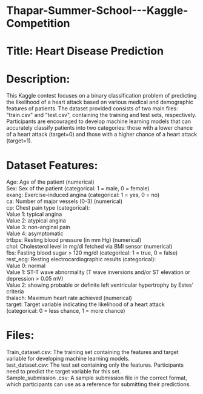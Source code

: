# Thapar-Summer-School---Kaggle-Competition

# Title: Heart Disease Prediction
# Description:
This Kaggle contest focuses on a binary classification problem of predicting the likelihood of a heart attack based on various medical and demographic features of patients. The dataset provided consists of two main files: "train.csv" and "test.csv", containing the training and test sets, respectively. Participants are encouraged to develop machine learning models that can accurately classify patients into two categories: those with a lower chance of a heart attack (target=0) and those with a higher chance of a heart attack (target=1).

# Dataset Features:
Age: Age of the patient (numerical) <br>
Sex: Sex of the patient (categorical: 1 = male, 0 = female) <br>
exang: Exercise-induced angina (categorical: 1 = yes, 0 = no) <br>
ca: Number of major vessels (0-3) (numerical) <br>
cp: Chest pain type (categorical): <br>
Value 1: typical angina <br>
Value 2: atypical angina <br>
Value 3: non-anginal pain <br>
Value 4: asymptomatic <br>
trtbps: Resting blood pressure (in mm Hg) (numerical) <br>
chol: Cholesterol level in mg/dl fetched via BMI sensor (numerical) <br>
fbs: Fasting blood sugar > 120 mg/dl (categorical: 1 = true, 0 = false) <br>
rest_ecg: Resting electrocardiographic results (categorical): <br>
Value 0: normal <br>
Value 1: ST-T wave abnormality (T wave inversions and/or ST elevation or depression > 0.05 mV) <br>
Value 2: showing probable or definite left ventricular hypertrophy by Estes' criteria <br>
thalach: Maximum heart rate achieved (numerical) <br>
target: Target variable indicating the likelihood of a heart attack (categorical: 0 = less chance, 1 = more chance) <br>

# Files:
Train_dataset.csv: The training set containing the features and target variable for developing machine learning models. <br>
test_dataset.csv: The test set containing only the features. Participants need to predict the target variable for this set. <br>
Sample_submission .csv: A sample submission file in the correct format, which participants can use as a reference for submitting their predictions. <br>
